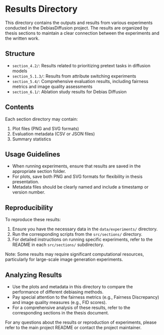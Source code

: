 # Results Directory

This directory contains the outputs and results from various experiments conducted in the DebiasDiffusion project. The results are organized by thesis sections to maintain a clear connection between the experiments and the written work.

## Structure

- `section_4.2/`: Results related to prioritizing pretext tasks in diffusion models
- `section_5.1.3/`: Results from attribute switching experiments
- `section_5.4/`: Comprehensive evaluation results, including fairness metrics and image quality assessments
- `section_6.1/`: Ablation study results for Debias Diffusion

## Contents

Each section directory may contain:

1. Plot files (PNG and SVG formats)
2. Evaluation metadata (CSV or JSON files)
3. Summary statistics

## Usage Guidelines

- When running experiments, ensure that results are saved in the appropriate section folder.
- For plots, save both PNG and SVG formats for flexibility in thesis presentation.
- Metadata files should be clearly named and include a timestamp or version number.

## Reproducibility

To reproduce these results:

1. Ensure you have the necessary data in the `data/experiments/` directory.
2. Run the corresponding scripts from the `src/sections/` directory.
3. For detailed instructions on running specific experiments, refer to the README in each `src/sections/` subdirectory.

Note: Some results may require significant computational resources, particularly for large-scale image generation experiments.

## Analyzing Results

- Use the plots and metadata in this directory to compare the performance of different debiasing methods.
- Pay special attention to the fairness metrics (e.g., Fairness Discrepancy) and image quality measures (e.g., FID scores).
- For a comprehensive analysis of these results, refer to the corresponding sections in the thesis document.

For any questions about the results or reproduction of experiments, please refer to the main project README or contact the project maintainer.
